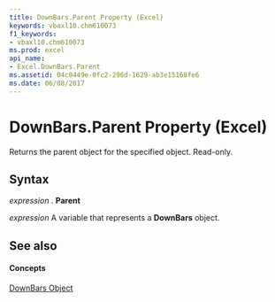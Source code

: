 ```yaml
---
title: DownBars.Parent Property (Excel)
keywords: vbaxl10.chm610073
f1_keywords:
- vbaxl10.chm610073
ms.prod: excel
api_name:
- Excel.DownBars.Parent
ms.assetid: 04c8449e-0fc2-296d-1629-ab3e15168fe6
ms.date: 06/08/2017
---
```



# DownBars.Parent Property (Excel)

Returns the parent object for the specified object. Read-only.


## Syntax

 _expression_ . **Parent**

 _expression_ A variable that represents a **DownBars** object.


## See also


#### Concepts


[DownBars Object](Excel.DownBars(objec).md)

